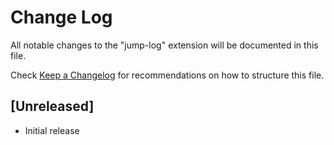 # Change Log

All notable changes to the "jump-log" extension will be documented in this file.

Check [Keep a Changelog](http://keepachangelog.com/) for recommendations on how to structure this file.

## [Unreleased]

- Initial release